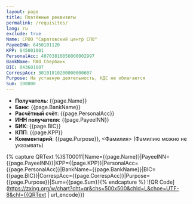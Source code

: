 ```yaml
---
layout: page
title: Платёжные реквизиты
permalink: /requisites/
lang: ru
exclude: true
Name: СРОО "Саратовский центр СПО"
PayeeINN: 6450101120
KPP: 645001001
PersonalAcc: 40703810856000002997
BankName: ПАО Сбербанк
BIC: 043601607
CorrespAcc: 30101810200000000607
Purpose: На уставную деятельность, НДС не облагается
Sum: 100000
---
```

* **Получатель**: {{page.Name}}
* **Банк**: {{page.BankName}}
* **Расчётный счёт**: {{page.PersonalAcc}}
* **ИНН получателя**: {{page.PayeeINN}}
* **БИК**: {{page.BIC}}
* **КПП**: {{page.KPP}}
* **Комментарий**: {{page.Purpose}}, &lt;Фамилия&gt;
(Фамилию можно не указывать)

{% capture QRText %}ST00011|Name={{page.Name}}|PayeeINN={{page.PayeeINN}}|KPP={{page.KPP}}|PersonalAcc={{page.PersonalAcc}}|BankName={{page.BankName}}|BIC={{page.BIC}}|CorrespAcc={{page.CorrespAcc}}|Purpose={{page.Purpose}}|Sum={{page.Sum}}{% endcapture %}
![QR Code](https://zxing.org/w/chart?cht=qr&chs=500x500&chld=L&choe=UTF-8&chl={{QRText | url_encode}})

